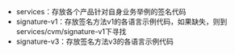 - services：存放各个产品针对自身业务举例的签名代码
- signature-v1：存放签名方法v1的各语言示例代码，如果缺失，则到services/cvm/signature-v1下寻找
- signature-v3：存放签名方法v3的各语言示例代码

